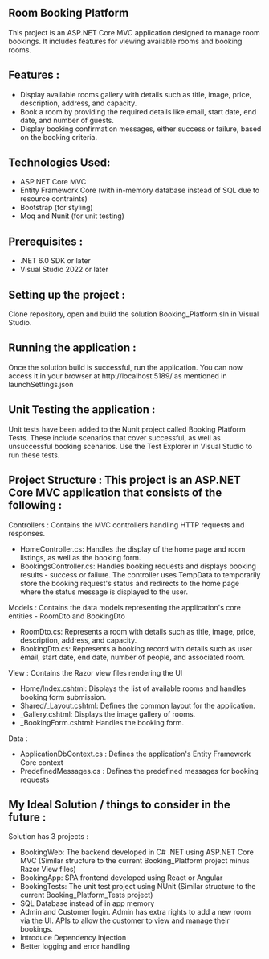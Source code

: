 Room Booking Platform
------------------------
This project is an ASP.NET Core MVC application designed to manage room bookings. It includes features for viewing available rooms and booking rooms.

Features :
-----------
- Display available rooms gallery with details such as title, image, price, description, address, and capacity.
- Book a room by providing the required details like email, start date, end date, and number of guests.
- Display booking confirmation messages, either success or failure, based on the booking criteria.
  
Technologies Used:
--------------------
- ASP.NET Core MVC
- Entity Framework Core (with in-memory database instead of SQL due to resource contraints)
- Bootstrap (for styling)
- Moq and Nunit (for unit testing)
  
Prerequisites :
----------------
- .NET 6.0 SDK or later
- Visual Studio 2022 or later

Setting up the project :
--------------------------
Clone repository, open and build the solution Booking_Platform.sln in Visual Studio.

Running the application :
--------------------------
Once the solution build is successful, run the application. You can now access it in your browser at http://localhost:5189/ as mentioned in launchSettings.json

Unit Testing the application :
------------------------------
Unit tests have been added to the Nunit project called Booking Platform Tests. These include scenarios that cover successful, as well as unsuccessful booking scenarios. Use the Test Explorer in Visual Studio to run these tests.

Project Structure : This project is an ASP.NET Core MVC application that consists of the following :
-------------------

Controllers : Contains the MVC controllers handling HTTP requests and responses.
- HomeController.cs: Handles the display of the home page and room listings, as well as the booking form.
- BookingsController.cs: Handles booking requests and displays booking results - success or failure. The controller uses TempData to temporarily store the booking request's status and redirects to the home page where the status message is displayed to the user.

Models : Contains the data models representing the application's core entities - RoomDto and BookingDto
- RoomDto.cs: Represents a room with details such as title, image, price, description, address, and capacity.
- BookingDto.cs: Represents a booking record with details such as user email, start date, end date, number of people, and associated room.

View : Contains the Razor view files rendering the UI
- Home/Index.cshtml: Displays the list of available rooms and handles booking form submission.
- Shared/_Layout.cshtml: Defines the common layout for the application.
- _Gallery.cshtml: Displays the image gallery of rooms.
- _BookingForm.cshtml: Handles the booking form.

Data :
- ApplicationDbContext.cs : Defines the application's Entity Framework Core context
- PredefinedMessages.cs : Defines the predefined messages for booking requests

My Ideal Solution / things to consider in the future :
------------------------------------------------------
Solution has 3 projects :
- BookingWeb: The backend developed in C# .NET using ASP.NET Core MVC (Similar structure to the current Booking_Platform project minus Razor View files)
- BookingApp: SPA frontend developed using React or Angular
- BookingTests: The unit test project using NUnit (Similar structure to the current Booking_Platform_Tests project)
- SQL Database instead of in app memory
- Admin and Customer login. Admin has extra rights to add a new room via the UI. APIs to allow the customer to view and manage their bookings.
- Introduce Dependency injection
- Better logging and error handling
